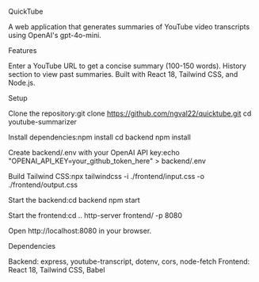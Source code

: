 QuickTube

A web application that generates summaries of YouTube video transcripts using OpenAI's gpt-4o-mini.


Features

Enter a YouTube URL to get a concise summary (100-150 words).
History section to view past summaries.
Built with React 18, Tailwind CSS, and Node.js.


Setup

Clone the repository:git clone https://github.com/ngval22/quicktube.git
cd youtube-summarizer


Install dependencies:npm install
cd backend
npm install


Create backend/.env with your OpenAI API key:echo "OPENAI_API_KEY=your_github_token_here" > backend/.env


Build Tailwind CSS:npx tailwindcss -i ./frontend/input.css -o ./frontend/output.css


Start the backend:cd backend
npm start


Start the frontend:cd ..
http-server frontend/ -p 8080


Open http://localhost:8080 in your browser.

Dependencies

Backend: express, youtube-transcript, dotenv, cors, node-fetch
Frontend: React 18, Tailwind CSS, Babel


